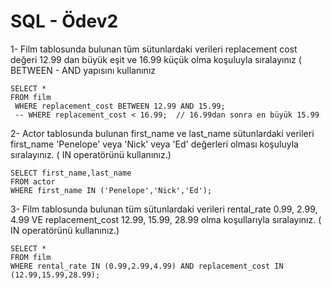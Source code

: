 # SQL - Ödev2

1- Film tablosunda bulunan tüm sütunlardaki verileri replacement cost değeri 12.99 dan büyük eşit ve 16.99 küçük olma koşuluyla sıralayınız ( BETWEEN - AND yapısını kullanınız

```
SELECT *
FROM film 
 WHERE replacement_cost BETWEEN 12.99 AND 15.99;
 -- WHERE replacement_cost < 16.99;  // 16.99dan sonra en büyük 15.99
```
 
 2- Actor tablosunda bulunan first_name ve last_name sütunlardaki verileri first_name 'Penelope' veya 'Nick' veya 'Ed' değerleri olması koşuluyla sıralayınız. ( IN operatörünü kullanınız.)

 ```
 SELECT first_name,last_name
 FROM actor
 WHERE first_name IN ('Penelope','Nick','Ed');
```
 
 3- Film tablosunda bulunan tüm sütunlardaki verileri rental_rate 0.99, 2.99, 4.99 VE replacement_cost 12.99, 15.99, 28.99 olma koşullarıyla sıralayınız. ( IN operatörünü kullanınız.)
 
 ```
 SELECT *
 FROM film
 WHERE rental_rate IN (0.99,2.99,4.99) AND replacement_cost IN (12.99,15.99,28.99);
```
